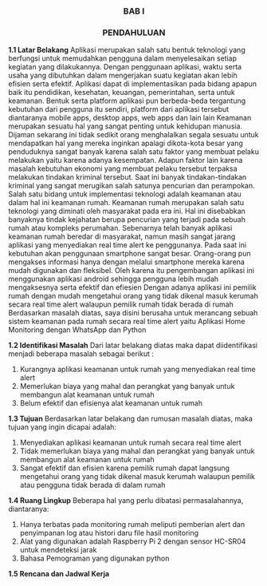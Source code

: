 <h3 align="center">BAB I</h3>

<h3 align="center">PENDAHULUAN</h3>

**1.1 Latar Belakang**
Aplikasi merupakan salah satu bentuk teknologi yang berfungsi untuk memudahkan pengguna dalam menyelesaikan setiap kegiatan yang dilakukannya. Dengan penggunaan aplikasi, waktu serta usaha yang dibutuhkan dalam mengerjakan suatu kegiatan akan lebih efisien serta efektif. Aplikasi dapat di implementasikan pada bidang apapun baik itu pendidikan, kesehatan, keuangan, pemerintahan, serta untuk keamanan. Bentuk serta platform aplikasi pun berbeda-beda tergantung kebutuhan dari pengguna itu sendiri, platform dari aplikasi tersebut diantaranya mobile apps, desktop apps, web apps dan lain lain
Keamanan merupakan sesuatu hal yang sangat penting untuk kehidupan manusia. Dijaman sekarang ini tidak sedikit orang menghalalkan segala sesuatu untuk mendapatkan hal yang mereka inginkan apalagi dikota-kota besar yang penduduknya sangat banyak karena salah satu faktor yang membuat pelaku melakukan yaitu karena adanya kesempatan. Adapun faktor lain karena masalah kebutuhan ekonomi yang membuat pelaku tersebut terpaksa melakukan tindakan kriminal tersebut. Saat ini banyak tindakan-tindakan kriminal yang sangat merugikan salah satunya pencurian dan perampokan. 
Salah satu bidang untuk implementasi teknologi adalah keamanan atau dalam hal ini keamanan rumah. Keamanan rumah merupakan salah satu teknologi yang diminati oleh masyarakat pada era ini. Hal ini disebabkan banyaknya tindak kejahatan berupa pencurian yang terjadi pada sebuah rumah atau kompleks perumahan. Sebenarnya telah banyak aplikasi keamanan rumah beredar di masyarakat, namun masih sangat jarang aplikasi yang menyediakan real time alert ke penggunanya.
Pada saat ini kebutuhan akan penggunaan smartphone sangat besar. Orang-orang pun mengakses informasi hanya dengan melalui smartphone mereka karena mudah digunakan dan fleksibel. Oleh karena itu pengembangan aplikasi ini menggunakan aplikasi android sehingga pengguna lebih mudah mengaksesnya serta efektif dan efiesien
Dengan adanya aplikasi ini pemilik rumah dengan mudah mengetahui orang yang tidak dikenal masuk kerumah secara real time alert walaupun pemilik rumah tidak berada di rumah 
Berdasarkan masalah diatas, saya disini berusaha untuk merancang sebuah sistem keamanan pada rumah secara real time alert yaitu Aplikasi Home Monitoring dengan WhatsApp dan Python

**1.2 Identifikasi Masalah**
Dari latar belakang diatas maka dapat diidentifikasi menjadi beberapa masalah sebagai berikut :
1.	Kurangnya aplikasi keamanan untuk rumah yang menyediakan real time alert
2.	Memerlukan biaya yang mahal dan perangkat yang banyak untuk membangun alat keamanan untuk rumah
3.	Belum efektif dan efisienya alat keamanan untuk rumah

**1.3 Tujuan**
Berdasarkan latar belakang dan rumusan masalah diatas, maka tujuan yang ingin dicapai adalah:
1.	Menyediakan aplikasi keamanan untuk rumah secara real time alert
2.	Tidak memerlukan biaya yang mahal dan perangkat yang banyak untuk membangun alat keamanan untuk rumah
3.	Sangat efektif dan efisien karena pemilik rumah dapat langsung mengetahui orang yang tidak dikenal masuk kerumah walaupun pemilik atau pengguna tidak berada di dalam rumah

**1.4 Ruang Lingkup**
Beberapa hal yang perlu dibatasi permasalahannya, diantaranya:
1.	Hanya terbatas pada monitoring rumah meliputi pemberian alert dan penyimpanan log atau histori daru file hasil monitoring
2.	Alat yang digunakan adalah Raspberry Pi 2 dengan sensor HC-SR04 untuk mendeteksi jarak
3.	Bahasa Pemograman yang digunakan python

**1.5 Rencana dan Jadwal Kerja**


